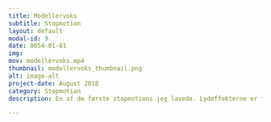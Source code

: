 ```yaml
---
title: Modellervoks
subtitle: Stopmotion
layout: default
modal-id: 9
date: 0054-01-01
img:
mov: modellervoks.mp4
thumbnail: modellervoks_thumbnail.png
alt: image-alt
project-date: August 2018
category: Stopmotion
description: En af de første stopmotions jeg lavede. Lydeffekterne er fra egen mund og rekvisitter.

---
```

